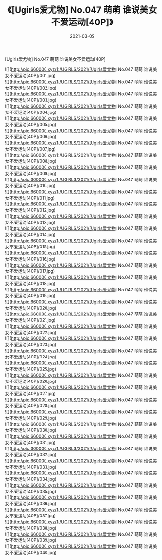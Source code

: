 ﻿---
layout: post
title:  《[Ugirls爱尤物] No.047 萌萌 谁说美女不爱运动[40P]》
date:   2021-03-05
img: http://pic.660000.xyz/1:/UGIRLS/2021/[Ugirls爱尤物] No.047 萌萌 谁说美女不爱运动[40P]/000.jpg
categories: [美女, 清纯, 唯美]
---

[Ugirls爱尤物] No.047 萌萌 谁说美女不爱运动[40P]

  ![](http://pic.660000.xyz/1:/UGIRLS/2021/[Ugirls爱尤物] No.047 萌萌 谁说美女不爱运动[40P]/001.jpg) <br> ![](http://pic.660000.xyz/1:/UGIRLS/2021/[Ugirls爱尤物] No.047 萌萌 谁说美女不爱运动[40P]/002.jpg) <br> ![](http://pic.660000.xyz/1:/UGIRLS/2021/[Ugirls爱尤物] No.047 萌萌 谁说美女不爱运动[40P]/003.jpg) <br> ![](http://pic.660000.xyz/1:/UGIRLS/2021/[Ugirls爱尤物] No.047 萌萌 谁说美女不爱运动[40P]/004.jpg) <br> ![](http://pic.660000.xyz/1:/UGIRLS/2021/[Ugirls爱尤物] No.047 萌萌 谁说美女不爱运动[40P]/005.jpg) <br> ![](http://pic.660000.xyz/1:/UGIRLS/2021/[Ugirls爱尤物] No.047 萌萌 谁说美女不爱运动[40P]/006.jpg) <br> ![](http://pic.660000.xyz/1:/UGIRLS/2021/[Ugirls爱尤物] No.047 萌萌 谁说美女不爱运动[40P]/007.jpg) <br> ![](http://pic.660000.xyz/1:/UGIRLS/2021/[Ugirls爱尤物] No.047 萌萌 谁说美女不爱运动[40P]/008.jpg) <br> ![](http://pic.660000.xyz/1:/UGIRLS/2021/[Ugirls爱尤物] No.047 萌萌 谁说美女不爱运动[40P]/009.jpg) <br> ![](http://pic.660000.xyz/1:/UGIRLS/2021/[Ugirls爱尤物] No.047 萌萌 谁说美女不爱运动[40P]/010.jpg) <br> ![](http://pic.660000.xyz/1:/UGIRLS/2021/[Ugirls爱尤物] No.047 萌萌 谁说美女不爱运动[40P]/011.jpg) <br> ![](http://pic.660000.xyz/1:/UGIRLS/2021/[Ugirls爱尤物] No.047 萌萌 谁说美女不爱运动[40P]/012.jpg) <br> ![](http://pic.660000.xyz/1:/UGIRLS/2021/[Ugirls爱尤物] No.047 萌萌 谁说美女不爱运动[40P]/013.jpg) <br> ![](http://pic.660000.xyz/1:/UGIRLS/2021/[Ugirls爱尤物] No.047 萌萌 谁说美女不爱运动[40P]/014.jpg) <br> ![](http://pic.660000.xyz/1:/UGIRLS/2021/[Ugirls爱尤物] No.047 萌萌 谁说美女不爱运动[40P]/015.jpg) <br> ![](http://pic.660000.xyz/1:/UGIRLS/2021/[Ugirls爱尤物] No.047 萌萌 谁说美女不爱运动[40P]/016.jpg) <br> ![](http://pic.660000.xyz/1:/UGIRLS/2021/[Ugirls爱尤物] No.047 萌萌 谁说美女不爱运动[40P]/017.jpg) <br> ![](http://pic.660000.xyz/1:/UGIRLS/2021/[Ugirls爱尤物] No.047 萌萌 谁说美女不爱运动[40P]/018.jpg) <br> ![](http://pic.660000.xyz/1:/UGIRLS/2021/[Ugirls爱尤物] No.047 萌萌 谁说美女不爱运动[40P]/019.jpg) <br> ![](http://pic.660000.xyz/1:/UGIRLS/2021/[Ugirls爱尤物] No.047 萌萌 谁说美女不爱运动[40P]/020.jpg) <br> ![](http://pic.660000.xyz/1:/UGIRLS/2021/[Ugirls爱尤物] No.047 萌萌 谁说美女不爱运动[40P]/021.jpg) <br> ![](http://pic.660000.xyz/1:/UGIRLS/2021/[Ugirls爱尤物] No.047 萌萌 谁说美女不爱运动[40P]/022.jpg) <br> ![](http://pic.660000.xyz/1:/UGIRLS/2021/[Ugirls爱尤物] No.047 萌萌 谁说美女不爱运动[40P]/023.jpg) <br> ![](http://pic.660000.xyz/1:/UGIRLS/2021/[Ugirls爱尤物] No.047 萌萌 谁说美女不爱运动[40P]/024.jpg) <br> ![](http://pic.660000.xyz/1:/UGIRLS/2021/[Ugirls爱尤物] No.047 萌萌 谁说美女不爱运动[40P]/025.jpg) <br> ![](http://pic.660000.xyz/1:/UGIRLS/2021/[Ugirls爱尤物] No.047 萌萌 谁说美女不爱运动[40P]/026.jpg) <br> ![](http://pic.660000.xyz/1:/UGIRLS/2021/[Ugirls爱尤物] No.047 萌萌 谁说美女不爱运动[40P]/027.jpg) <br> ![](http://pic.660000.xyz/1:/UGIRLS/2021/[Ugirls爱尤物] No.047 萌萌 谁说美女不爱运动[40P]/028.jpg) <br> ![](http://pic.660000.xyz/1:/UGIRLS/2021/[Ugirls爱尤物] No.047 萌萌 谁说美女不爱运动[40P]/029.jpg) <br> ![](http://pic.660000.xyz/1:/UGIRLS/2021/[Ugirls爱尤物] No.047 萌萌 谁说美女不爱运动[40P]/030.jpg) <br> ![](http://pic.660000.xyz/1:/UGIRLS/2021/[Ugirls爱尤物] No.047 萌萌 谁说美女不爱运动[40P]/031.jpg) <br> ![](http://pic.660000.xyz/1:/UGIRLS/2021/[Ugirls爱尤物] No.047 萌萌 谁说美女不爱运动[40P]/032.jpg) <br> ![](http://pic.660000.xyz/1:/UGIRLS/2021/[Ugirls爱尤物] No.047 萌萌 谁说美女不爱运动[40P]/033.jpg) <br> ![](http://pic.660000.xyz/1:/UGIRLS/2021/[Ugirls爱尤物] No.047 萌萌 谁说美女不爱运动[40P]/034.jpg) <br> ![](http://pic.660000.xyz/1:/UGIRLS/2021/[Ugirls爱尤物] No.047 萌萌 谁说美女不爱运动[40P]/035.jpg) <br> ![](http://pic.660000.xyz/1:/UGIRLS/2021/[Ugirls爱尤物] No.047 萌萌 谁说美女不爱运动[40P]/036.jpg) <br> ![](http://pic.660000.xyz/1:/UGIRLS/2021/[Ugirls爱尤物] No.047 萌萌 谁说美女不爱运动[40P]/037.jpg) <br> ![](http://pic.660000.xyz/1:/UGIRLS/2021/[Ugirls爱尤物] No.047 萌萌 谁说美女不爱运动[40P]/038.jpg) <br> ![](http://pic.660000.xyz/1:/UGIRLS/2021/[Ugirls爱尤物] No.047 萌萌 谁说美女不爱运动[40P]/039.jpg) <br> ![](http://pic.660000.xyz/1:/UGIRLS/2021/[Ugirls爱尤物] No.047 萌萌 谁说美女不爱运动[40P]/040.jpg) <br>